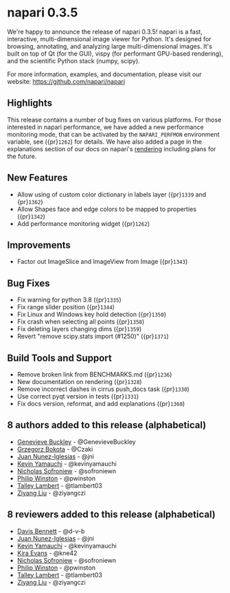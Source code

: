 # napari 0.3.5

We're happy to announce the release of napari 0.3.5!
napari is a fast, interactive, multi-dimensional image viewer for Python.
It's designed for browsing, annotating, and analyzing large multi-dimensional
images. It's built on top of Qt (for the GUI), vispy (for performant GPU-based
rendering), and the scientific Python stack (numpy, scipy).


For more information, examples, and documentation, please visit our website:
https://github.com/napari/napari

## Highlights
This release contains a number of bug fixes on various platforms. For those
interested in napari performance, we have added a new performance monitoring
mode, that can be activated by the `NAPARI_PERFMON` environment variable, see
({pr}`1262`) for details. We have also added a page in the explanations section of
our docs on napari's [rendering](https://napari.org/stable/guides/rendering.html)
including plans for the future.


## New Features
- Allow using of custom color dictionary in labels layer ({pr}`1339` and {pr}`1362`)
- Allow Shapes face and edge colors to be mapped to properties ({pr}`1342`)
- Add performance monitoring widget ({pr}`1262`)


## Improvements
- Factor out ImageSlice and ImageView from Image ({pr}`1343`)

## Bug Fixes
- Fix warning for python 3.8 ({pr}`1335`)
- Fix range slider position ({pr}`1344`)
- Fix Linux and Windows key hold detection ({pr}`1350`)
- Fix crash when selecting all points ({pr}`1358`)
- Fix deleting layers changing dims ({pr}`1359`)
- Revert "remove scipy.stats import (#1250)" ({pr}`1371`)


## Build Tools and Support
- Remove broken link from BENCHMARKS.md ({pr}`1236`)
- New documentation on rendering ({pr}`1328`)
- Remove incorrect dashes in cirrus push_docs task ({pr}`1330`)
- Use correct pyqt version in tests ({pr}`1331`)
- Fix docs version, reformat, and add explanations ({pr}`1368`)


## 8 authors added to this release (alphabetical)

- [Genevieve Buckley](https://github.com/napari/napari/commits?author=GenevieveBuckley) - @GenevieveBuckley
- [Grzegorz Bokota](https://github.com/napari/napari/commits?author=Czaki) - @Czaki
- [Juan Nunez-Iglesias](https://github.com/napari/napari/commits?author=jni) - @jni
- [Kevin Yamauchi](https://github.com/napari/napari/commits?author=kevinyamauchi) - @kevinyamauchi
- [Nicholas Sofroniew](https://github.com/napari/napari/commits?author=sofroniewn) - @sofroniewn
- [Philip Winston](https://github.com/napari/napari/commits?author=pwinston) - @pwinston
- [Talley Lambert](https://github.com/napari/napari/commits?author=tlambert03) - @tlambert03
- [Ziyang Liu](https://github.com/napari/napari/commits?author=ziyangczi) - @ziyangczi


## 8 reviewers added to this release (alphabetical)

- [Davis Bennett](https://github.com/napari/napari/commits?author=d-v-b) - @d-v-b
- [Juan Nunez-Iglesias](https://github.com/napari/napari/commits?author=jni) - @jni
- [Kevin Yamauchi](https://github.com/napari/napari/commits?author=kevinyamauchi) - @kevinyamauchi
- [Kira Evans](https://github.com/napari/napari/commits?author=kne42) - @kne42
- [Nicholas Sofroniew](https://github.com/napari/napari/commits?author=sofroniewn) - @sofroniewn
- [Philip Winston](https://github.com/napari/napari/commits?author=pwinston) - @pwinston
- [Talley Lambert](https://github.com/napari/napari/commits?author=tlambert03) - @tlambert03
- [Ziyang Liu](https://github.com/napari/napari/commits?author=ziyangczi) - @ziyangczi
